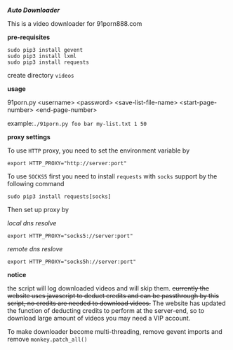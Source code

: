 ***Auto Downloader***

This is a video downloader for 91porn888.com

**pre-requisites**

```
sudo pip3 install gevent
sudo pip3 install lxml
sudo pip3 install requests
```

create directory `videos`

**usage**

91porn.py &lt;username&gt; &lt;password&gt; &lt;save-list-file-name&gt; &lt;start-page-number&gt; &lt;end-page-number&gt;

example:`./91porn.py foo bar my-list.txt 1 50`

**proxy settings**

To use `HTTP` proxy, you need to set the environment variable by

```
export HTTP_PROXY="http://server:port"
```

To use `SOCKS5` first you need to install `requests` with `socks` support by the following command

```
sudo pip3 install requests[socks]
```

Then set up proxy by

*local dns resolve*

```
export HTTP_PROXY="socks5://server:port"
```

*remote dns reslove*

```
export HTTP_PROXY="socks5h://server:port"
```

**notice**

the script will log downloaded videos and will skip them.
~~currently the website uses javascript to deduct credits and can be passthrough by this script, no credits are needed to download videos.~~
The website has updated the function of deducting credits to perform at the server-end, so to download large amount of videos you may need a VIP account.

To make downloader become multi-threading, remove gevent imports and remove `monkey.patch_all()`
